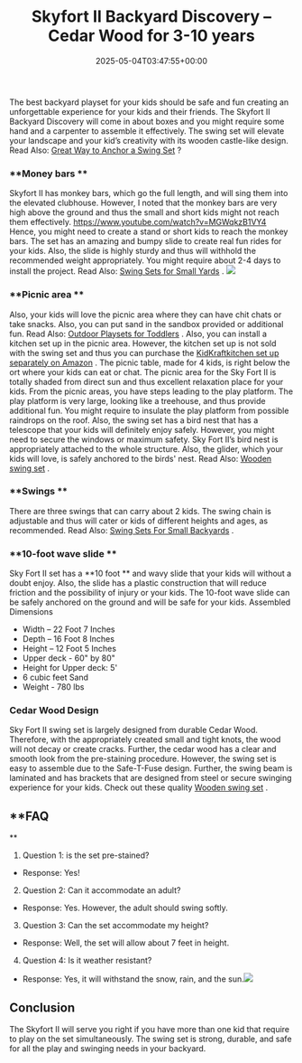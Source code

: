 ﻿---
layout: post
title: "Skyfort II Backyard Discovery \u2013 Cedar Wood for 3-10 years"
date: '2025-05-04T03:47:55+00:00'
categories:
- Swing Sets
tags: []
slug: /skyfort-ii-backyard-discovery-cedar-wood-for-3-10-years/
lastmod: 2025-05-07T12:21:28+03:00
---

The best backyard playset for your kids should be safe and fun creating an unforgettable experience for your kids and their friends.
The Skyfort II Backyard Discovery will come in about boxes and you might require some hand and a carpenter to assemble it effectively.
The swing set will elevate your landscape and your kid’s creativity with its wooden castle-like design. Read Also:
[Great Way to Anchor a Swing Set](https://pestpolicy.com/best-way-to-anchor-a-swing-set/)
?

### **Money bars **
Skyfort II has monkey bars, which go the full length, and will sing them into the elevated clubhouse. However, I noted that the monkey bars are very high above the ground and thus the small and short kids might not reach them effectively.
https://www.youtube.com/watch?v=MGWqkzB1VY4
Hence, you might need to create a stand or short kids to reach the monkey bars. The set has an amazing and bumpy slide to create real fun rides for your kids. Also, the slide is highly sturdy and thus will withhold the recommended weight appropriately.
You might require about 2-4 days to install the project. Read Also:
[Swing Sets for Small Yards](https://pestpolicy.com/best-swing-sets-for-small-yards/)
.
![](/assets/img/img/)
### **Picnic area **
Also, your kids will love the picnic area where they can have chit chats or take snacks. Also, you can put sand in the sandbox provided or additional fun. Read Also:
[Outdoor Playsets for Toddlers](https://pestpolicy.com/best-outdoor-playsets-for-toddlers/)
.
Also, you can install a kitchen set up in the picnic area. However, the kitchen set up is not sold with the swing set and thus you can purchase the
[KidKraftkitchen set up separately on Amazon](https://www.amazon.com/dp/B00592BOAO/?tag=p-policy-20)
.
The picnic table, made for 4 kids, is right below the ort where your kids can eat or chat. The picnic area for the Sky Fort II is totally shaded from direct sun and thus excellent relaxation place for your kids.
From the picnic areas, you have steps leading to the play platform. The play platform is very large, looking like a treehouse, and thus provide additional fun. You might require to insulate the play platform from possible raindrops on the roof.
Also, the swing set has a bird nest that has a telescope that your kids will definitely enjoy safely. However, you might need to secure the windows or maximum safety.
Sky Fort II’s bird nest is appropriately attached to the whole structure. Also, the glider, which your kids will love, is safely anchored to the birds' nest. Read Also:
[Wooden swing set](https://pestpolicy.com/best-swing-set-for-older-kids/)
.
### **Swings **
There are three swings that can carry about 2 kids. The swing chain is adjustable and thus will cater or kids of different heights and ages, as recommended. Read Also:
[Swing Sets For Small Backyards](https://pestpolicy.com/best-swing-sets-for-small-backyards/)
.
### **10-foot wave slide **
Sky Fort II set has a
**10 foot **
and wavy slide that your kids will without a doubt enjoy. Also, the slide has a plastic construction that will reduce friction and the possibility of injury or your kids. The 10-foot wave slide can be safely anchored on the ground and will be safe for your kids.
Assembled Dimensions
- Width – 22 Foot 7 Inches
- Depth – 16 Foot 8 Inches
- Height – 12 Foot 5 Inches
- Upper deck - 60" by 80"
- Height for Upper deck: 5'
- 6 cubic feet Sand
- Weight - 780 lbs
### Cedar Wood Design
Sky Fort II swing set is largely designed from durable Cedar Wood. Therefore, with the appropriately created small and tight knots, the wood will not decay or create cracks.
Further, the cedar wood has a clear and smooth look from the pre-staining procedure. However, the swing set is easy to assemble due to the Safe-T-Fuse design.
Further, the swing beam is laminated and has brackets that are designed from steel or secure swinging experience for your kids. Check out these quality
[Wooden swing set](https://pestpolicy.com/best-wooden-swing-set-reviews/)
.
## **FAQ
**
1. Question 1: is the set pre-stained?
- Response: Yes!
2. Question 2: Can it accommodate an adult?
- Response: Yes. However, the adult should swing softly.
3. Question 3: Can the set accommodate my height?
- Response: Well, the set will allow about 7 feet in height.
4. Question 4: Is it weather resistant?
- Response: Yes, it will withstand the snow, rain, and the sun.![](/assets/img/e/ir)
## Conclusion
The Skyfort II will serve you right if you have more than one kid that require to play on the set simultaneously. The swing set is strong, durable, and safe for all the play and swinging needs in your backyard.